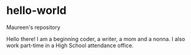 # hello-world
Maureen's repository

Hello there! I am a beginning coder, a writer, a mom and a nonna. I also work part-time in a High School attendance office. 

